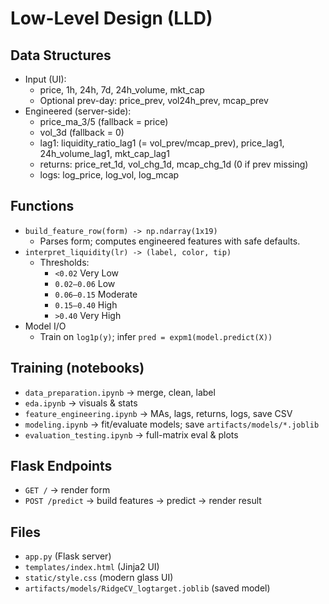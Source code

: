 
# Low-Level Design (LLD)

## Data Structures
- Input (UI):
  - price, 1h, 24h, 7d, 24h_volume, mkt_cap
  - Optional prev-day: price_prev, vol24h_prev, mcap_prev
- Engineered (server-side):
  - price_ma_3/5 (fallback = price)
  - vol_3d (fallback = 0)
  - lag1: liquidity_ratio_lag1 (= vol_prev/mcap_prev), price_lag1, 24h_volume_lag1, mkt_cap_lag1
  - returns: price_ret_1d, vol_chg_1d, mcap_chg_1d (0 if prev missing)
  - logs: log_price, log_vol, log_mcap

## Functions
- `build_feature_row(form) -> np.ndarray(1x19)`
  - Parses form; computes engineered features with safe defaults.
- `interpret_liquidity(lr) -> (label, color, tip)`
  - Thresholds:
    - `<0.02` Very Low
    - `0.02–0.06` Low
    - `0.06–0.15` Moderate
    - `0.15–0.40` High
    - `>0.40` Very High
- Model I/O
  - Train on `log1p(y)`; infer `pred = expm1(model.predict(X))`

## Training (notebooks)
- `data_preparation.ipynb` → merge, clean, label
- `eda.ipynb` → visuals & stats
- `feature_engineering.ipynb` → MAs, lags, returns, logs, save CSV
- `modeling.ipynb` → fit/evaluate models; save `artifacts/models/*.joblib`
- `evaluation_testing.ipynb` → full-matrix eval & plots

## Flask Endpoints
- `GET /` → render form
- `POST /predict` → build features → predict → render result

## Files
- `app.py` (Flask server)
- `templates/index.html` (Jinja2 UI)
- `static/style.css` (modern glass UI)
- `artifacts/models/RidgeCV_logtarget.joblib` (saved model)
